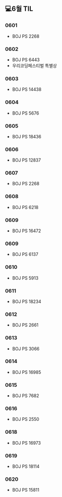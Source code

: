 ## 💻6월 TIL

### 0601
* BOJ PS 2268

### 0602
* BOJ PS 6443
* 우리코딩페스티벌 특별상

### 0603
* BOJ PS 14438

### 0604
* BOJ PS 5676

### 0605
* BOJ PS 18436

### 0606
* BOJ PS 12837

### 0607
* BOJ PS 2268

### 0608
* BOJ PS 6218

### 0609
* BOJ PS 16472

### 0609
* BOJ PS 6137

### 0610
* BOJ PS 5913

### 0611
* BOJ PS 18234

### 0612
* BOJ PS 2661

### 0613
* BOJ PS 3066

### 0614
* BOJ PS 16985

### 0615
* BOJ PS 7682

### 0616
* BOJ PS 2550

### 0618
* BOJ PS 16973

### 0619
* BOJ PS 18114

### 0620
* BOJ PS 15811